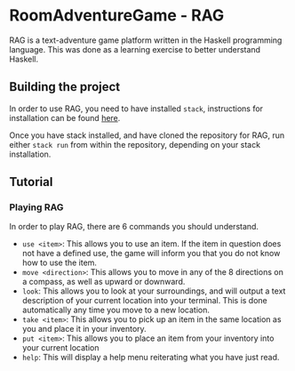 # RoomAdventureGame - RAG

RAG is a text-adventure game platform written in the Haskell programming
language. This was done as a learning exercise to better understand Haskell.

## Building the project
In order to use RAG, you need to have installed `stack`, instructions for
installation can be found
[here](https://docs.haskellstack.org/en/stable/README/#how-to-install).

Once you have stack installed, and have cloned the repository for RAG,
run either `stack run` from within the repository,
depending on your stack installation.

## Tutorial
### Playing RAG
In order to play RAG, there are 6 commands you should understand.

- `use <item>`: This allows you to use an item. If the item in question does not
have a defined use, the game will inform you that you do not know how to use the
item.
- `move <direction>`: This allows you to move in any of the 8 directions on a
compass, as well as upward or downward.
- `look`: This allows you to look at your surroundings, and will output a text
description of your current location into your terminal. This is done automatically
any time you move to a new location.
- `take <item>`: This allows you to pick up an item in the same location as you
and place it in your inventory.
- `put <item>`: This allows you to place an item from your inventory into your
current location
- `help`: This will display a help menu reiterating what you have just read.
